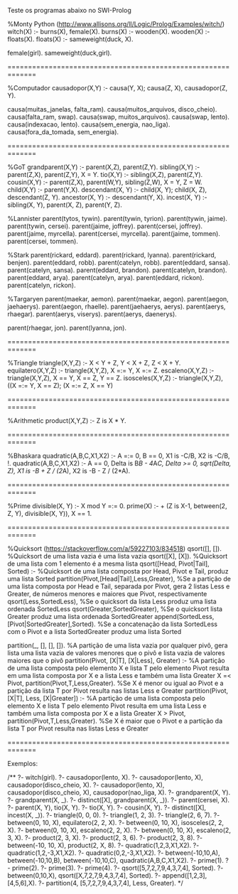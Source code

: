 Teste os programas abaixo no SWI-Prolog

%Monty Python (http://www.allisons.org/ll/Logic/Prolog/Examples/witch/)
witch(X) :- burns(X), female(X).
burns(X) :- wooden(X).
wooden(X) :- floats(X).
floats(X) :- sameweight(duck, X).

female(girl).
sameweight(duck,girl).

=============================================================

%Computador
causadopor(X,Y) :- causa(Y, X); causa(Z, X), causadopor(Z, Y).

causa(muitas_janelas, falta_ram).
causa(muitos_arquivos, disco_cheio).
causa(falta_ram, swap).
causa(swap, muitos_arquivos).
causa(swap, lento).
causa(indexacao, lento).
causa(sem_energia, nao_liga).
causa(fora_da_tomada, sem_energia).

=============================================================

%GoT
grandparent(X,Y) :- parent(X,Z), parent(Z,Y).
sibling(X,Y) :- parent(Z,X), parent(Z,Y), X \= Y.
tio(X,Y) :- sibling(X,Z), parent(Z,Y).
cousin(X,Y) :- parent(Z,X), parent(W,Y), sibling(Z,W), X \= Y, Z \= W.
child(X,Y) :- parent(Y,X).
descendant(X, Y) :- child(X, Y); child(X, Z), descendant(Z, Y).
ancestor(X, Y) :- descendant(Y, X).
incest(X, Y) :- sibling(X, Y), parent(X, Z), parent(Y, Z).

%Lannister
parent(tytos, tywin).
parent(tywin, tyrion).
parent(tywin, jaime).
parent(tywin, cersei).
parent(jaime, joffrey).
parent(cersei, joffrey).
parent(jaime, myrcella).
parent(cersei, myrcella).
parent(jaime, tommen).
parent(cersei, tommen).

%Stark
parent(rickard, eddard).
parent(rickard, lyanna).
parent(rickard, benjen).
parent(eddard, robb).
parent(catelyn, robb).
parent(eddard, sansa).
parent(catelyn, sansa).
parent(eddard, brandon).
parent(catelyn, brandon).
parent(eddard, arya).
parent(catelyn, arya).
parent(eddard, rickon).
parent(catelyn, rickon).

%Targaryen
parent(maekar, aemon).
parent(maekar, aegon).
parent(aegon, jaehaerys).
parent(aegon, rhaelle).
parent(jaehaerys, aerys).
parent(aerys, rhaegar).
parent(aerys, viserys).
parent(aerys, daenerys).

parent(rhaegar, jon).
parent(lyanna, jon).

=============================================================

%Triangle
triangle(X,Y,Z) :- X < Y + Z, Y < X + Z, Z < X + Y.
equilatero(X,Y,Z) :- triangle(X,Y,Z), X =:= Y, X =:= Z.
escaleno(X,Y,Z) :- triangle(X,Y,Z), X =\= Y, X =\= Z, Y =\= Z.
isosceles(X,Y,Z) :- triangle(X,Y,Z), ((X =:= Y, X =\= Z); (X =:= Z, X =\= Y) 

=============================================================

%Arithmetic
product(X,Y,Z) :- Z is X * Y.

=============================================================

%Bhaskara
quadratic(A,B,C,X1,X2) :- A =:= 0, B =\= 0, X1 is -C/B, X2 is -C/B, !.
quadratic(A,B,C,X1,X2) :- A =\= 0, Delta is B*B - 4*A*C, Delta >= 0, sqrt(Delta, Z), X1 is -B + Z / (2*A), X2 is -B - Z / (2*A).

 =============================================================

%Prime
divisible(X, Y) :- X mod Y =:= 0.
prime(X) :- \+ (Z is X-1, between(2, Z, Y), divisible(X, Y)), X =\= 1. 

 =============================================================

%Quicksort (https://stackoverflow.com/a/59227103/834518)
qsort([], []).        %Quicksort de uma lista vazia é uma lista vazia
qsort([X], [X]).    %Quicksort de uma lista com 1 elemento é a mesma lista
qsort([Head, Pivot|Tail], Sorted) :-    %Quicksort de uma lista composta por Head, Pivot e Tail, produz uma lista Sorted
        partition(Pivot,[Head|Tail],Less,Greater), %Se a partição de uma lista composta por Head e Tail, separada por Pivot, gera 2 listas Less e Greater, de números menores e maiores que Pivot, respectivamente
        qsort(Less,SortedLess),            %Se o quicksort da lista Less produz uma lista ordenada SortedLess
        qsort(Greater,SortedGreater),    %Se o quicksort lista Greater produz uma lista ordenada SortedGreater
        append(SortedLess,[Pivot|SortedGreater],Sorted).    %Se a concatenação da lista SortedLess com o Pivot e a lista SortedGreater produz uma lista Sorted
        
partition(_, [], [], []).    %A partição de uma lista vazia por qualquer pivô, gera lista uma lista vazia de valores menores que o pivô e lista vazia de valores maiores que o pivô
partition(Pivot, [X|T], [X|Less], Greater) :-     %A partição de uma lista composta pelo elemento X e lista T pelo elemento Pivot resulta em uma lista composta por X e a lista Less e também uma lista Greater
        X =< Pivot, partition(Pivot,T,Less,Greater).    %Se X é menor ou igual ao Pivot e a partição da lista T por Pivot resulta nas listas Less e Greater
partition(Pivot, [X|T], Less, [X|Greater]) :-    %A partição de uma lista composta pelo elemento X e lista T pelo elemento Pivot resulta em uma lista Less e também uma lista composta por X e a lista Greater
        X > Pivot, partition(Pivot,T,Less,Greater).        %Se X é maior que o Pivot e a partição da lista T por Pivot resulta nas listas Less e Greater

 =============================================================

 Exemplos:

/** <examples>
?- witch(girl).
?- causadopor(lento, X).
?- causadopor(lento, X), causadopor(disco_cheio, X).
?- causadopor(lento, X), causadopor(disco_cheio, X), causadopor(nao_liga, X).
?- grandparent(X, Y).
?- grandparent(X, _).
?- distinct([X], grandparent(X, _)).
?- parent(cersei, X).
?- parent(X, Y), tio(X, Y).
?- tio(X, Y).
?- cousin(X, Y).
?- distinct([X], incest(X, _)).
?- triangle(0, 0, 0).
?- triangle(1, 2, 3).
?- triangle(2, 6, 7).
?- between(0, 10, X), equilatero(2, 2, X).
?- between(0, 10, X), isosceles(2, 2, X).
?- between(0, 10, X), escaleno(2, 2, X).
?- between(0, 10, X), escaleno(2, 3, X).
?- product(2, 3, X).
?- product(2, 3, 6).
?- product(2, 3, 8).
?- between(-10, 10, X), product(2, X, 8).
?- quadratic(1,2,3,X1,X2).
?- quadratic(1,2,-3,X1,X2).
?- quadratic(0,2,-3,X1,X2).
?- between(-10,10,A), between(-10,10,B), between(-10,10,C), quadratic(A,B,C,X1,X2).
?- prime(1).
?- prime(2).
?- prime(3).
?- prime(4).
?- qsort([5,7,2,7,9,4,3,7,4], Sorted).
?- between(0,10,X), qsort([X,7,2,7,9,4,3,7,4], Sorted).
?- append([1,2,3],[4,5,6],X).
?- partition(4, [5,7,2,7,9,4,3,7,4], Less, Greater).
*/ 

